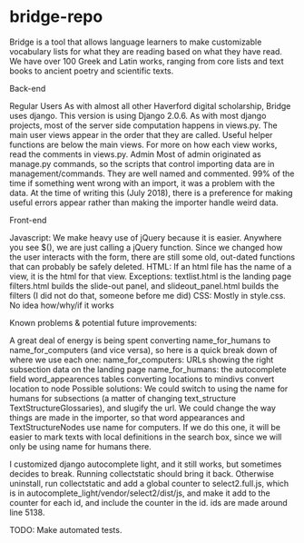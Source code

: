 # bridge-repo
Bridge is a tool that allows language learners to make customizable vocabulary lists for what they are reading based on what they have read. We have over 100 Greek and Latin works, ranging from core lists and text books to ancient poetry and scientific texts.

Back-end

Regular Users
As with almost all other Haverford digital scholarship, Bridge uses django. This version is using Django 2.0.6. As with most django projects,
most of the server side computation happens in views.py. The main user views appear in the order that they are called. Useful helper functions
are below the main views. For more on how each view works, read the comments in views.py.
Admin
Most of admin originated as manage.py commands, so the scripts that control importing data are in management/commands. They are well named and
commented. 99% of the time if something went wrong with an import, it was a problem with the data. At the time of writing this (July 2018), there
is a preference for making useful errors appear rather than making the importer handle weird data.

Front-end

Javascript:
We make heavy use of jQuery because it is easier. Anywhere you see $(), we are just calling a jQuery function. Since we changed how the user
interacts with the form, there are still some old, out-dated functions that can probably be safely deleted. 
HTML:
If an html file has the name of a view, it is the html for that view. Exceptions:
textlist.html is the landing page
filters.html builds the slide-out panel, and slideout_panel.html builds the filters (I did not do that, someone before me did)
CSS:
Mostly in style.css. No idea how/why/if it works


Known problems & potential future improvements:

A great deal of energy is being spent converting name_for_humans to name_for_computers (and vice versa), so here is a quick break down of where
we use each one:
name_for_computers:
  URLs
  showing the right subsection data on the landing page
name_for_humans:
  the autocomplete field
  word_appearences tables
  converting locations to mindivs
  convert location to node
Possible solutions:
We could switch to using the name for humans for subsections (a matter of changing text_structure TextStructureGlossaries), and slugify the url.
We could change the way things are made in the importer, so that word appearances and TextStructureNodes use name for computers. If we do this
one, it will be easier to mark texts with local definitions in the search box, since we will only be using name for humans there.

I customized django autocomplete light, and it still works, but sometimes decides to break. Running collectstatic should bring it back.
Otherwise uninstall, run collectstatic and add a global counter to select2.full.js, which is in autocomplete_light/vendor/select2/dist/js, and make it add to the counter for each id, and include the counter in the id. ids are made around line 5138.

TODO:
Make automated tests.
